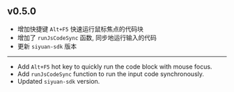 ## v0.5.0

- 增加快捷键 `Alt+F5` 快速运行鼠标焦点的代码块
- 增加了 `runJsCodeSync` 函数, 同步地运行输入的代码
- 更新 `siyuan-sdk` 版本

---

- Add `Alt+F5` hot key to quickly run the code block with mouse focus.
- Add `runJsCodeSync` function to run the input code synchronously.
- Updated `siyuan-sdk` version.

